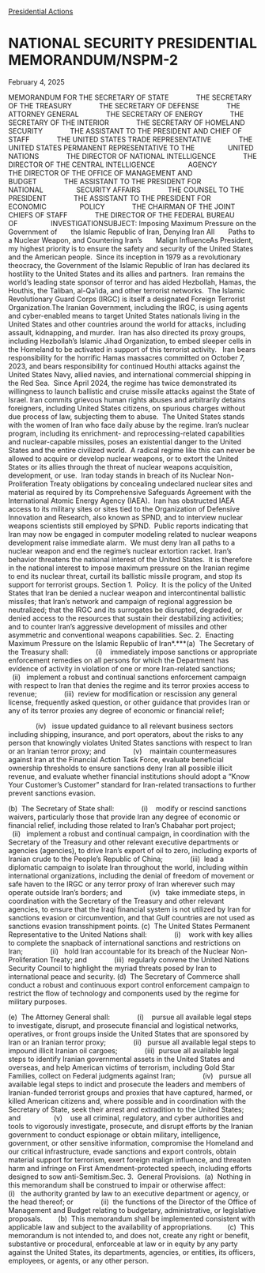 [Presidential Actions](https://www.whitehouse.gov/presidential-actions/)

# 					NATIONAL SECURITY PRESIDENTIAL MEMORANDUM/NSPM-2				

February 4, 2025

MEMORANDUM FOR THE SECRETARY OF STATE              THE SECRETARY OF THE TREASURY              THE SECRETARY OF DEFENSE              THE ATTORNEY GENERAL              THE SECRETARY OF ENERGY              THE SECRETARY OF THE INTERIOR              THE SECRETARY OF HOMELAND SECURITY              THE ASSISTANT TO THE PRESIDENT AND CHIEF OF STAFF              THE UNITED STATES TRADE REPRESENTATIVE              THE UNITED STATES PERMANENT REPRESENTATIVE TO THE                 UNITED NATIONS              THE DIRECTOR OF NATIONAL INTELLIGENCE              THE DIRECTOR OF THE CENTRAL INTELLIGENCE                 AGENCY              THE DIRECTOR OF THE OFFICE OF MANAGEMENT AND                 BUDGET              THE ASSISTANT TO THE PRESIDENT FOR NATIONAL                 SECURITY AFFAIRS              THE COUNSEL TO THE PRESIDENT              THE ASSISTANT TO THE PRESIDENT FOR ECONOMIC                 POLICY              THE CHAIRMAN OF THE JOINT CHIEFS OF STAFF              THE DIRECTOR OF THE FEDERAL BUREAU OF                 INVESTIGATIONSUBJECT: Imposing Maximum Pressure on the Government of       the Islamic Republic of Iran, Denying Iran All       Paths to a Nuclear Weapon, and Countering Iran’s       Malign InfluenceAs President, my highest priority is to ensure the safety and security of the United States and the American people.  Since its inception in 1979 as a revolutionary theocracy, the Government of the Islamic Republic of Iran has declared its hostility to the United States and its allies and partners.  Iran remains the world’s leading state sponsor of terror and has aided Hezbollah, Hamas, the Houthis, the Taliban, al-Qa’ida, and other terrorist networks.  The Islamic Revolutionary Guard Corps (IRGC) is itself a designated Foreign Terrorist Organization.The Iranian Government, including the IRGC, is using agents and cyber-enabled means to target United States nationals living in the United States and other countries around the world for attacks, including assault, kidnapping, and murder.  Iran has also directed its proxy groups, including Hezbollah’s Islamic Jihad Organization, to embed sleeper cells in the Homeland to be activated in support of this terrorist activity.   Iran bears responsibility for the horrific Hamas massacres committed on October 7, 2023, and bears responsibility for continued Houthi attacks against the United States Navy, allied navies, and international commercial shipping in the Red Sea.  Since April 2024, the regime has twice demonstrated its willingness to launch ballistic and cruise missile attacks against the State of Israel. Iran commits grievous human rights abuses and arbitrarily detains foreigners, including United States citizens, on spurious charges without due process of law, subjecting them to abuse.  The United States stands with the women of Iran who face daily abuse by the regime. Iran’s nuclear program, including its enrichment- and reprocessing-related capabilities and nuclear-capable missiles, poses an existential danger to the United States and the entire civilized world.  A radical regime like this can never be allowed to acquire or develop nuclear weapons, or to extort the United States or its allies through the threat of nuclear weapons acquisition, development, or use.  Iran today stands in breach of its Nuclear Non-Proliferation Treaty obligations by concealing undeclared nuclear sites and material as required by its Comprehensive Safeguards Agreement with the International Atomic Energy Agency (IAEA).  Iran has obstructed IAEA access to its military sites or sites tied to the Organization of Defensive Innovation and Research, also known as SPND, and to interview nuclear weapons scientists still employed by SPND.  Public reports indicating that Iran may now be engaged in computer modeling related to nuclear weapons development raise immediate alarm.  We must deny Iran all paths to a nuclear weapon and end the regime’s nuclear extortion racket. Iran’s behavior threatens the national interest of the United States.  It is therefore in the national interest to impose maximum pressure on the Iranian regime to end its nuclear threat, curtail its ballistic missile program, and stop its support for terrorist groups. Section 1.  Policy.  It is the policy of the United States that Iran be denied a nuclear weapon and intercontinental ballistic missiles; that Iran’s network and campaign of regional aggression be neutralized; that the IRGC and its surrogates be disrupted, degraded, or denied access to the resources that sustain their destabilizing activities; and to counter Iran’s aggressive development of missiles and other asymmetric and conventional weapons capabilities. Sec. 2.  Enacting Maximum Pressure on the Islamic Republic of Iran*.***(a)  The Secretary of the Treasury shall:              (i)    immediately impose sanctions or appropriate enforcement remedies on all persons for which the Department has evidence of activity in violation of one or more Iran-related sanctions;              (ii)   implement a robust and continual sanctions enforcement campaign with respect to Iran that denies the regime and its terror proxies access to revenue;              (iii)  review for modification or rescission any general license, frequently asked question, or other guidance that provides Iran or any of its terror proxies any degree of economic or financial relief;

              (iv)   issue updated guidance to all relevant business sectors including shipping, insurance, and port operators, about the risks to any person that knowingly violates United States sanctions with respect to Iran or an Iranian terror proxy; and              (v)    maintain countermeasures against Iran at the Financial Action Task Force, evaluate beneficial ownership thresholds to ensure sanctions deny Iran all possible illicit revenue, and evaluate whether financial institutions should adopt a “Know Your Customer’s Customer” standard for Iran-related transactions to further prevent sanctions evasion. 

(b)  The Secretary of State shall:              (i)    modify or rescind sanctions waivers, particularly those that provide Iran any degree of economic or financial relief, including those related to Iran’s Chabahar port project;              (ii)   implement a robust and continual campaign, in coordination with the Secretary of the Treasury and other relevant executive departments or agencies (agencies), to drive Iran’s export of oil to zero, including exports of Iranian crude to the People’s Republic of China;              (iii)  lead a diplomatic campaign to isolate Iran throughout the world, including within international organizations, including the denial of freedom of movement or safe haven to the IRGC or any terror proxy of Iran wherever such may operate outside Iran’s borders; and              (iv)   take immediate steps, in coordination with the Secretary of the Treasury and other relevant agencies, to ensure that the Iraqi financial system is not utilized by Iran for sanctions evasion or circumvention, and that Gulf countries are not used as sanctions evasion transshipment points. (c)  The United States Permanent Representative to the United Nations shall:              (i)    work with key allies to complete the snapback of international sanctions and restrictions on Iran;              (ii)   hold Iran accountable for its breach of the Nuclear Non-Proliferation Treaty; and              (iii)  regularly convene the United Nations Security Council to highlight the myriad threats posed by Iran to international peace and security. (d)  The Secretary of Commerce shall conduct a robust and continuous export control enforcement campaign to restrict the flow of technology and components used by the regime for military purposes.   

(e)  The Attorney General shall:              (i)    pursue all available legal steps to investigate, disrupt, and prosecute financial and logistical networks, operatives, or front groups inside the United States that are sponsored by Iran or an Iranian terror proxy;              (ii)   pursue all available legal steps to impound illicit Iranian oil cargoes;              (iii)  pursue all available legal steps to identify Iranian governmental assets in the United States and overseas, and help American victims of terrorism, including Gold Star Families, collect on Federal judgments against Iran;              (iv)   pursue all available legal steps to indict and prosecute the leaders and members of Iranian-funded terrorist groups and proxies that have captured, harmed, or killed American citizens and, where possible and in coordination with the Secretary of State, seek their arrest and extradition to the United States; and                 (v)    use all criminal, regulatory, and cyber authorities and tools to vigorously investigate, prosecute, and disrupt efforts by the Iranian government to conduct espionage or obtain military, intelligence, government, or other sensitive information, compromise the Homeland and our critical infrastructure, evade sanctions and export controls, obtain material support for terrorism, exert foreign malign influence, and threaten harm and infringe on First Amendment-protected speech, including efforts designed to sow anti-Semitism.Sec. 3.  General Provisions.  (a)  Nothing in this memorandum shall be construed to impair or otherwise affect:              (i)   the authority granted by law to an executive department or agency, or the head thereof; or              (ii)  the functions of the Director of the Office of Management and Budget relating to budgetary, administrative, or legislative proposals.        (b)  This memorandum shall be implemented consistent with applicable law and subject to the availability of appropriations.        (c)  This memorandum is not intended to, and does not, create any right or benefit, substantive or procedural, enforceable at law or in equity by any party against the United States, its departments, agencies, or entities, its officers, employees, or agents, or any other person.
